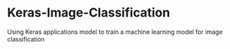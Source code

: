 # Keras-Image-Classification
Using Keras applications model to train a machine learning model for image classification
